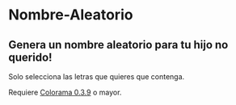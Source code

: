 # Nombre-Aleatorio
## Genera un nombre aleatorio para tu hijo no querido!

Solo selecciona las letras que quieres que contenga.

Requiere [Colorama 0.3.9](https://pypi.python.org/pypi/colorama) o mayor.
